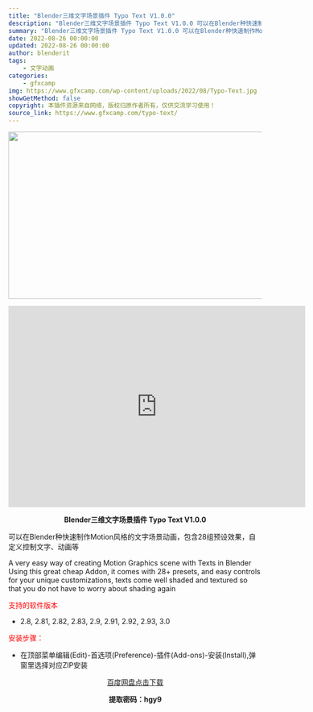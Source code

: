```yaml
---
title: "Blender三维文字场景插件 Typo Text V1.0.0"
description: "Blender三维文字场景插件 Typo Text V1.0.0 可以在Blender种快速制作Motion风格的文字场景动画，包含28组预设效果，自定义控制文字、动画等 A very easy wa..."
summary: "Blender三维文字场景插件 Typo Text V1.0.0 可以在Blender种快速制作Motion风格的文字场景动画，包含28组预设效果，自定义控制文字、动画等 A very easy wa..."
date: 2022-08-26 00:00:00
updated: 2022-08-26 00:00:00
author: blenderit
tags: 
    - 文字动画
categories:
    - gfxcamp
img: https://www.gfxcamp.com/wp-content/uploads/2022/08/Typo-Text.jpg
showGetMethod: false
copyright: 本插件资源来自网络，版权归原作者所有，仅供交流学习使用！
source_link: https://www.gfxcamp.com/typo-text/
---
```

<div><p><img decoding="async" class="aligncenter size-full wp-image-106425" src="https://www.gfxcamp.com/wp-content/uploads/2022/08/Typo-Text.jpg" data-src="https://www.gfxcamp.com/wp-content/uploads/2022/08/Typo-Text.jpg" alt="" width="590" height="332" data-srcset="https://www.gfxcamp.com/wp-content/uploads/2022/08/Typo-Text.jpg 590w, https://www.gfxcamp.com/wp-content/uploads/2022/08/Typo-Text-150x84.jpg 150w" data-sizes="(max-width: 590px) 100vw, 590px"></p><p style="text-align: center;"><iframe loading="lazy" src="https://player.youku.com/embed/XNTg5NjY0MjEwNA==" width="590" height="400" frameborder="0" allowfullscreen="allowfullscreen" data-mce-fragment="1"></iframe></p><p style="text-align: center;"><strong>Blender三维文字场景插件 Typo Text V1.0.0</strong></p><p>可以在Blender种快速制作Motion风格的文字场景动画，包含28组预设效果，自定义控制文字、动画等</p><p>A very easy way of creating Motion Graphics scene with Texts in Blender Using this great cheap Addon, it comes with 28+ presets, and easy controls for your unique customizations, texts come well shaded and textured so that you do not have to worry about shading again</p><p><span style="color: #ff0000;">支持的软件版本</span></p><ul>
<li>2.8, 2.81, 2.82, 2.83, 2.9, 2.91, 2.92, 2.93, 3.0</li>
</ul><p><span style="color: #ff0000;">安装步骤：</span></p><ul>
<li>在顶部菜单编辑(Edit)-首选项(Preference)-插件(Add-ons)-安装(Install),弹窗里选择对应ZIP安装</li>
</ul><p style="text-align: center;"><a class="maxbutton-3 maxbutton maxbutton-baidu" target="_blank" rel="noopener" href="https://pan.baidu.com/s/1UvVXk7nEyHUsjilMWmIN2Q?pwd=hgy9"><span class="mb-text">百度网盘点击下载</span></a></p><p style="text-align: center;"><strong>提取密码：hgy9</strong></p></div>